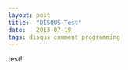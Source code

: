 ```yaml
---
layout: post
title:  "DISQUS Test"
date:   2013-07-19 
tags: disqus comment programming
---
```


test!!
